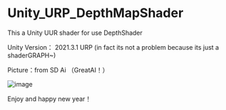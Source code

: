 # Unity_URP_DepthMapShader
This a  Unity UUR shader for use DepthShader

Unity Version： 2021.3.1 URP (in fact its not a problem because its just a shaderGRAPH~)

Picture：from SD Ai （GreatAI！）

![image](https://github.com/work110/Unity_URP_DepthMapShader/blob/main/view.gif)

Enjoy and happy new year！



